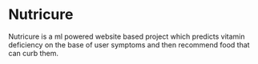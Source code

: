 # Nutricure
Nutricure is a ml powered website based project which predicts vitamin deficiency on the base of user symptoms and then recommend food that can curb them.
